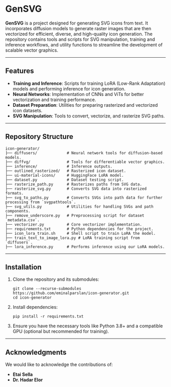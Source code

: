 # GenSVG

**GenSVG** is a project designed for generating SVG icons from text. It incorporates diffusion models to generate raster images that are then vectorized for efficient, diverse, and high-quality icon generation. The repository contains tools and scripts for SVG manipulation, training and inference workflows, and utility functions to streamline the development of scalable vector graphics.

---

## Features

- **Training and Inference**: Scripts for training LoRA (Low-Rank Adaptation) models and performing inference for icon generation.
- **Neural Networks**: Implementation of CNNs and ViTs for better vectorization and training performance.
- **Dataset Preparation**: Utilities for preparing rasterized and vectorized icon datasets.
- **SVG Manipulation**: Tools to convert, vectorize, and rasterize SVG paths.

---

## Repository Structure

```plaintext
icon-generator/
├── diffusers/             # Neural network tools for diffusion-based models.
├── diffvg/                # Tools for differentiable vector graphics.
├── inference/             # Inference outputs.
├── outlined_rasterized/   # Rasterized icon dataset.
├── ui-material-icons/     # HuggingFace LoRA model.
├── dataset.py             # Dataset testing script.
├── rasterize_path.py      # Rasterizes paths from SVG data.
├── rasterize_svg.py       # Converts SVG data into rasterized formats.
├── svg_to_paths.py        # Converts SVGs into path data for further processing from `svgpathtools`.
├── svg_utils.py           # Utilities for handling SVGs and path components.
├── remove_underscore.py   # Preprocessing script for dataset `metadata.csv`.
├── vectorizer.py          # Core vectorizer implementation.
├── requirements.txt       # Python dependencies for the project.
├── icon_lora_train.sh     # Shell script to train LoRA the model.
├── train_text_to_image_lora.py # LoRA training script from `diffusers`.
├── lora_inference.py      # Performs inference using our LoRA models.
```

---

## Installation

1. Clone the repository and its submodules:
   ```
   git clone --recurse-submodules https://github.com/eminalparslan/icon-generator.git
   cd icon-generator
   ```

2. Install dependencies:
   ```
   pip install -r requirements.txt
   ```

3. Ensure you have the necessary tools like Python 3.8+ and a compatible GPU (optional but recommended for training).

---

## Acknowledgments

We would like to acknowledge the contributions of:
- **Etai Sella**
- **Dr. Hadar Elor**


